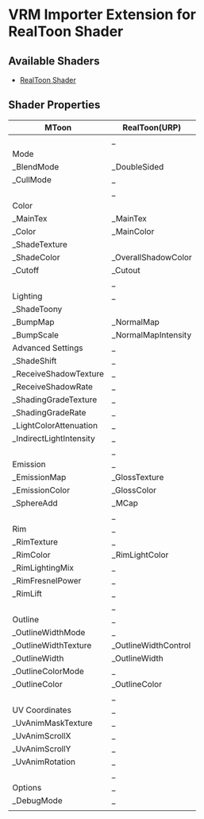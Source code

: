# VRM Importer Extension for RealToon Shader

## Available Shaders
- [RealToon Shader](https://assetstore.unity.com/packages/vfx/shaders/realtoon-65518)

## Shader Properties
| MToon                   | RealToon(URP)           |
|-------------------------|-------------------------|
|                         | _                       |
| Mode                    |                         |
| _BlendMode              | _DoubleSided            |
| _CullMode               | _                       |
|                         | _                       |
| Color                   |                         |
| _MainTex                | _MainTex                |
| _Color                  | _MainColor              |
| _ShadeTexture           |                         |
| _ShadeColor             | _OverallShadowColor     |
| _Cutoff                 | _Cutout                 |
|                         | _                       |
| Lighting                | _                       |
| _ShadeToony             |                         |
| _BumpMap                | _NormalMap              |
| _BumpScale              | _NormalMapIntensity     |
| Advanced Settings       | _                       |
| _ShadeShift             | _                       |
| _ReceiveShadowTexture   | _                       |
| _ReceiveShadowRate      | _                       |
| _ShadingGradeTexture    | _                       |
| _ShadingGradeRate       | _                       |
| _LightColorAttenuation  | _                       |
| _IndirectLightIntensity | _                       |
|                         | _                       |
| Emission                | _                       |
| _EmissionMap            | _GlossTexture           |
| _EmissionColor          | _GlossColor             |
| _SphereAdd              | _MCap                   |
|                         | _                       |
| Rim                     | _                       |
| _RimTexture             | _                       |
| _RimColor               | _RimLightColor          |
| _RimLightingMix         | _                       |
| _RimFresnelPower        | _                       |
| _RimLift                | _                       |
|                         | _                       |
| Outline                 | _                       |
| _OutlineWidthMode       | _                       |
| _OutlineWidthTexture    | _OutlineWidthControl    |
| _OutlineWidth           | _OutlineWidth           |
| _OutlineColorMode       | _                       |
| _OutlineColor           | _OutlineColor           |
|                         | _                       |
| UV Coordinates          | _                       |
| _UvAnimMaskTexture      | _                       |
| _UvAnimScrollX          | _                       |
| _UvAnimScrollY          | _                       |
| _UvAnimRotation         | _                       |
|                         | _                       |
| Options                 | _                       |
| _DebugMode              | _                       |
|                         |                         |
